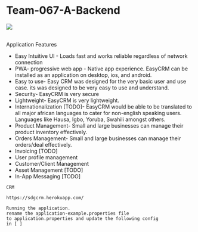 # Team-067-A-Backend

<img src="https://res.cloudinary.com/moversng/image/upload/v1600103267/easycrms_cfffze.svg" />

<br/>
<br/>

 Application Features
- Easy Intuitive UI - Loads fast and works reliable regardless of network connection
- PWA- progressive web app - Native app experience. EasyCRM can be installed as an application on desktop, ios, and android.
- Easy to use- Easy CRM was designed for the very basic user and use case. its was designed to be very easy to use and understand.
- Security- EasyCRM is very secure
- Lightweight- EasyCRM is very lightweight. 
- Internationalization [TODO]- EasyCRM would be able to be translated to all major african languages to cater for non-english speaking users. Languages like Hausa, Igbo, Yoruba, Swahili amongst others.
- Product Management- Small and large businesses can manage their product inventory effectively.
- Orders Management- Small and large businesses can manage their orders/deal effectively.
- Invoicing [TODO]
- User profile management
- Customer/Client Management
- Asset Management [TODO]
- In-App Messaging [TODO]
````
CRM

https://sdgcrm.herokuapp.com/

Running the application.
rename the application-example.properties file 
to application.properties and update the following config
in [ ]